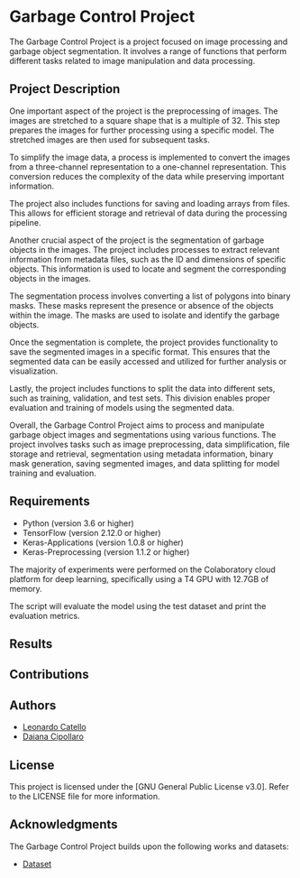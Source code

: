 # Garbage Control Project
The Garbage Control Project is a project focused on image processing and garbage object segmentation. It involves a range of functions that perform different tasks related to image manipulation and data processing.

## Project Description
One important aspect of the project is the preprocessing of images. The images are stretched to a square shape that is a multiple of 32. This step prepares the images for further processing using a specific model. The stretched images are then used for subsequent tasks.

To simplify the image data, a process is implemented to convert the images from a three-channel representation to a one-channel representation. This conversion reduces the complexity of the data while preserving important information.

The project also includes functions for saving and loading arrays from files. This allows for efficient storage and retrieval of data during the processing pipeline.

Another crucial aspect of the project is the segmentation of garbage objects in the images. The project includes processes to extract relevant information from metadata files, such as the ID and dimensions of specific objects. This information is used to locate and segment the corresponding objects in the images.

The segmentation process involves converting a list of polygons into binary masks. These masks represent the presence or absence of the objects within the image. The masks are used to isolate and identify the garbage objects.

Once the segmentation is complete, the project provides functionality to save the segmented images in a specific format. This ensures that the segmented data can be easily accessed and utilized for further analysis or visualization.

Lastly, the project includes functions to split the data into different sets, such as training, validation, and test sets. This division enables proper evaluation and training of models using the segmented data.

Overall, the Garbage Control Project aims to process and manipulate garbage object images and segmentations using various functions. The project involves tasks such as image preprocessing, data simplification, file storage and retrieval, segmentation using metadata information, binary mask generation, saving segmented images, and data splitting for model training and evaluation.

## Requirements
- Python (version 3.6 or higher)
- TensorFlow (version 2.12.0 or higher)
- Keras-Applications (version 1.0.8 or higher)
- Keras-Preprocessing (version 1.1.2 or higher)

The majority of experiments were performed on the Colaboratory cloud platform for deep learning, specifically using a T4 GPU with 12.7GB of memory.

The script will evaluate the model using the test dataset and print the evaluation metrics.

## Results

## Contributions

## Authors
- [Leonardo Catello](https://github.com/Leonard2310) 
- [Daiana Cipollaro](https://github.com/Dad-cip)

## License
This project is licensed under the [GNU General Public License v3.0]. Refer to the LICENSE file for more information.

## Acknowledgments
The Garbage Control Project builds upon the following works and datasets:

- [Dataset]()
